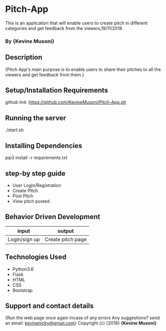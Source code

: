 # Pitch-App
This is an application that will  enable users to create pitch in different categories and get feedback from the viewers,19/11/2018
### By **{Kevine Musoni}**

## Description
{Pitch App's main purpose is to enable users to share their pitches to all the viewers and get feedback from them.}

## Setup/Installation Requirements 
github link :https://github.com/KevineMusoni/Pitch-App.git

## Running the server
./start.sh
## Installing Dependencies
pip3 install -r requirements.txt

## step-by step guide
*  User Login/Registration
*  Create Pitch
*  Post Pitch
* View pitch posted

## Behavior Driven Development
| input              | output           |
|---------------     |---------------   |
| Login/sign up      | Create pitch page|

## Technologies Used
* Python3.6
* Flask
* HTML
* CSS
* Bootstrap

## Support and contact details
{Run the web page once again incase of any errors
Any suggestions?
send an email: kevinenicky@gmail.com}
Copyright (c) {2018} **{Kevine Musoni}**
